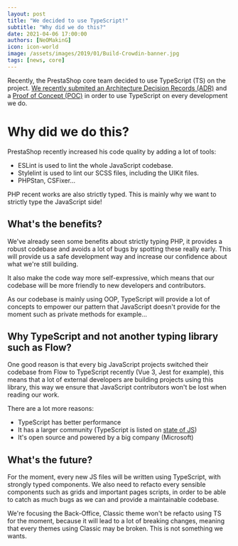 ```yaml
---
layout: post
title: "We decided to use TypeScript!"
subtitle: "Why did we do this?"
date: 2021-04-06 17:00:00
authors: [NeOMakinG]
icon: icon-world
image: /assets/images/2019/01/Build-Crowdin-banner.jpg
tags: [news, core]
---
```


Recently, the PrestaShop core team decided to use TypeScript (TS) on the project. [We recently submited an Architecture Decision Records (ADR)](https://github.com/PrestaShop/ADR/pull/19) and a [Proof of Concept (POC)](https://github.com/PrestaShop/PrestaShop/pull/23221) in order to use TypeScript on every development we do.

# Why did we do this?

PrestaShop recently increased his code quality by adding a lot of tools:
- ESLint is used to lint the whole JavaScript codebase.
- Stylelint is used to lint our SCSS files, including the UIKit files.
- PHPStan, CSFixer...

PHP recent works are also strictly typed. This is mainly why we want to strictly type the JavaScript side! 

## What's the benefits?

We've already seen some benefits about strictly typing PHP, it provides a robust codebase and avoids a lot of bugs by spotting these really early. This will provide us a safe development way and increase our confidence about what we're still building.

It also make the code way more self-expressive, which means that our codebase will be more friendly to new developers and contributors.

As our codebase is mainly using OOP, TypeScript will provide a lot of concepts to empower our pattern that JavaScript doesn't provide for the moment such as private methods for example...

## Why TypeScript and not another typing library such as Flow?

One good reason is that every big JavaScript projects switched their codebase from Flow to TypeScript recently (Vue 3, Jest for example), this means that a lot of external developers are building projects using this library, this way we ensure that JavaScript contributors won't be lost when reading our work.

There are a lot more reasons:
- TypeScript has better performance
- It has a larger community (TypeScript is listed on [state of JS](https://2020.stateofjs.com/en-US/technologies/))
- It's open source and powered by a big company (Microsoft)

## What's the future?

For the moment, every new JS files will be written using TypeScript, with strongly typed components. We also need to refacto every sensible components such as grids and important pages scripts, in order to be able to catch as much bugs as we can and provide a maintainable codebase.

We're focusing the Back-Office, Classic theme won't be refacto using TS for the moment, because it will lead to a lot of breaking changes, meaning that every themes using Classic may be broken. This is not something we wants.


